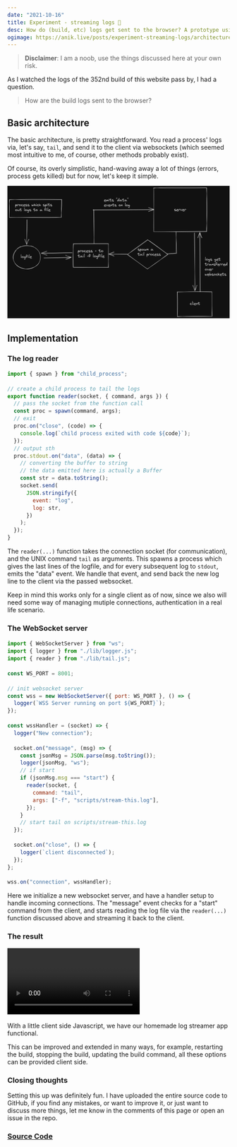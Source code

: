 ```yaml
---
date: "2021-10-16"
title: Experiment - streaming logs 📝
desc: How do (build, etc) logs get sent to the browser? A prototype using Websockets and Node.
ogimage: https://anik.live/posts/experiment-streaming-logs/architecture.png
---
```


> **Disclaimer**: I am a noob, use the things discussed here at your own risk.

As I watched the logs of the 352nd build of this website pass by, I had a question.

> How are the build logs sent to the browser?

## Basic architecture

The basic architecture, is pretty straightforward. You read a process' logs via, let's say, `tail`, and send it to the client via websockets (which seemed most intuitive to me, of course, other methods probably exist).

Of course, its overly simplistic, hand-waving away a lot of things (errors, process gets killed) but for now, let's keep it simple.

![the architecture diagram](./architecture.png)

## Implementation

### The log reader

```js
import { spawn } from "child_process";

// create a child process to tail the logs
export function reader(socket, { command, args }) {
  // pass the socket from the function call
  const proc = spawn(command, args);
  // exit
  proc.on("close", (code) => {
    console.log(`child process exited with code ${code}`);
  });
  // output sth
  proc.stdout.on("data", (data) => {
    // converting the buffer to string
    // the data emitted here is actually a Buffer
    const str = data.toString();
    socket.send(
      JSON.stringify({
        event: "log",
        log: str,
      })
    );
  });
}
```

The `reader(...)` function takes the connection socket (for communication), and the UNIX command `tail` as arguments. This spawns a process which gives the last lines of the logfile, and for every subsequent log to `stdout`, emits the "data" event. We handle that event, and send back the new log line to the client via the passed websocket.

Keep in mind this works only for a single client as of now, since we also will need some way of managing mutiple connections, authentication in a real life scenario.

### The WebSocket server

```js
import { WebSocketServer } from "ws";
import { logger } from "./lib/logger.js";
import { reader } from "./lib/tail.js";

const WS_PORT = 8001;

// init websocket server
const wss = new WebSocketServer({ port: WS_PORT }, () => {
  logger(`WSS Server running on port ${WS_PORT}`);
});

const wssHandler = (socket) => {
  logger("New connection");

  socket.on("message", (msg) => {
    const jsonMsg = JSON.parse(msg.toString());
    logger(jsonMsg, "ws");
    // if start
    if (jsonMsg.msg === "start") {
      reader(socket, {
        command: "tail",
        args: ["-f", "scripts/stream-this.log"],
      });
    }
    // start tail on scripts/stream-this.log
  });

  socket.on("close", () => {
    logger(`client disconnected`);
  });
};

wss.on("connection", wssHandler);
```

Here we initialize a new websocket server, and have a handler setup to handle incoming connections. The "message" event checks for a "start" command from the client, and starts reading the log file via the `reader(...)` function discussed above and streaming it back to the client.

### The result

<video src="./result.mp4" controls></video>

With a little client side Javascript, we have our homemade log streamer app functional.

This can be improved and extended in many ways, for example, restarting the build, stopping the build, updating the build command, all these options can be provided client side.

### Closing thoughts

Setting this up was definitely fun. I have uploaded the entire source code to GitHub, if you find any mistakes, or want to improve it, or just want to discuss more things, let me know in the comments of this page or open an issue in the repo.

### [Source Code](https://github.com/sadn1ck/experiment-streaming-logs)
